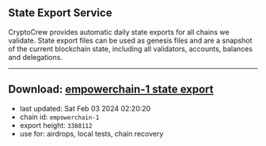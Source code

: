 ## State Export Service
CryptoCrew provides automatic daily state exports for all chains we validate. State export files can be used as genesis files and are a snapshot of the current blockchain state, including all validators, accounts, balances and delegations.

---
**Download: [empowerchain-1 state export](https://dl.ccvalidators.com/SERVICE/empowerchain/empowerchain-1_export_3388112.json)**
---

- last updated: Sat Feb 03 2024 02:20:20
- chain id: `empowerchain-1`
- export height: `3388112`
- use for: airdrops, local tests, chain recovery
